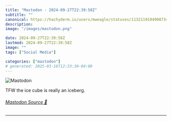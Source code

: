 ```yaml
---
title: "Mastodon - 2024-09-27T22:39:58Z"
subtitle: ""
canonical: https://hachyderm.io/users/mweagle/statuses/113211919490873499
description:
image: "/images/mastodon.png"

date: 2024-09-27T22:39:58Z
lastmod: 2024-09-27T22:39:58Z
image: ""
tags: ["Social Media"]

categories: ["mastodon"]
# generated: 2025-03-16T12:33:30-04:00
---
```

![Mastodon](/images/mastodon.png)

<p>TFW the ice cube is really an iceberg.</p>


###### [Mastodon Source 🐘](https://hachyderm.io/@mweagle/113211919490873499)

___
